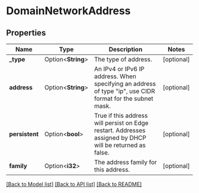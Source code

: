 # DomainNetworkAddress

## Properties

Name | Type | Description | Notes
------------ | ------------- | ------------- | -------------
**_type** | Option<**String**> | The type of address. | [optional]
**address** | Option<**String**> | An IPv4 or IPv6 IP address. When specifying an address of type \"ip\", use CIDR format for the subnet mask. | [optional]
**persistent** | Option<**bool**> | True if this address will persist on Edge restart.  Addresses assigned by DHCP will be returned as false. | [optional]
**family** | Option<**i32**> | The address family for this address. | [optional]

[[Back to Model list]](../README.md#documentation-for-models) [[Back to API list]](../README.md#documentation-for-api-endpoints) [[Back to README]](../README.md)


